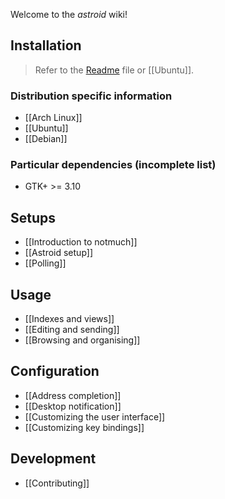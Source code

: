 Welcome to the *astroid* wiki!

## Installation

> Refer to the [Readme](https://github.com/gauteh/astroid/blob/master/README.md) file or [[Ubuntu]].

### Distribution specific information

* [[Arch Linux]]
* [[Ubuntu]]
* [[Debian]]

### Particular dependencies (incomplete list)
- GTK+ >= 3.10

## Setups
* [[Introduction to notmuch]]
* [[Astroid setup]]
* [[Polling]]

## Usage
* [[Indexes and views]]
* [[Editing and sending]]
* [[Browsing and organising]]

## Configuration
* [[Address completion]]
* [[Desktop notification]]
* [[Customizing the user interface]]
* [[Customizing key bindings]]


## Development

* [[Contributing]]
